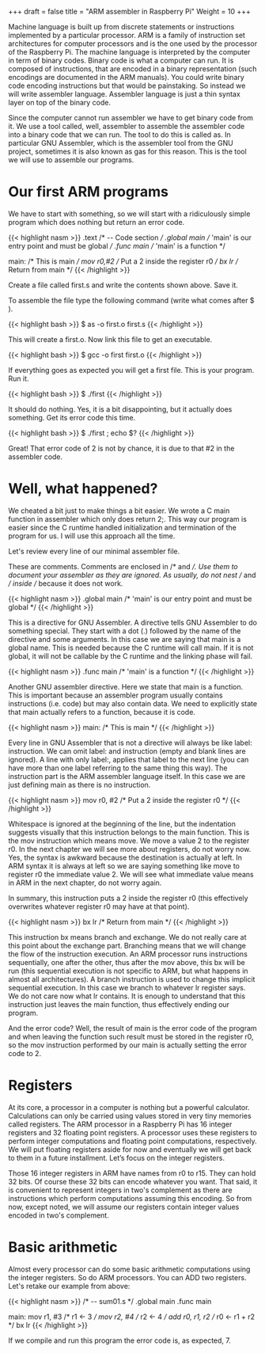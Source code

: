 +++
draft = false
title = "ARM assembler in Raspberry Pi"
Weight = 10
+++

Machine language is built up from discrete statements or instructions implemented by a particular processor. ARM is a family of instruction set architectures for computer processors and is the one used by the processor of the Raspberry Pi. The machine language is interpreted by the computer in term of binary codes. Binary code is what a computer can run. It is composed of instructions, that are encoded in a binary representation (such encodings are documented in the ARM manuals). You could write binary code encoding instructions but that would be painstaking. So instead we will write assembler language. Assembler language is just a thin syntax layer on top of the binary code.

Since the computer cannot run assembler we have to get binary code from it. We use a tool called, well, assembler to assemble the assembler code into a binary code that we can run. The tool to do this is called as. In particular GNU Assembler, which is the assembler tool from the GNU project, sometimes it is also known as gas for this reason. This is the tool we will use to assemble our programs.

# Our first ARM programs
We have to start with something, so we will start with a ridiculously simple program which does nothing but return an error code.

{{< highlight nasm >}}
.text             /* -- Code section */
.global main      /* 'main' is our entry point and must be global */
.func main        /* 'main' is a function */

main:             /* This is main */
       mov r0,#2  /* Put a 2 inside the register r0 */
       bx lr      /* Return from main */
{{< /highlight >}}

Create a file called first.s and write the contents shown above. Save it.

To assemble the file type the following command (write what comes after $ ).

{{< highlight bash >}}
$ as -o first.o first.s
{{< /highlight >}}

This will create a first.o. Now link this file to get an executable.

{{< highlight bash >}}
$ gcc -o first first.o
{{< /highlight >}}

If everything goes as expected you will get a first file. This is your program. Run it.

{{< highlight bash >}}
$ ./first
{{< /highlight >}}

It should do nothing. Yes, it is a bit disappointing, but it actually does something. Get its error code this time.

{{< highlight bash >}}
$ ./first ; echo $?
{{< /highlight >}}

Great! That error code of 2 is not by chance, it is due to that #2 in the assembler code.

# Well, what happened?
We cheated a bit just to make things a bit easier. We wrote a C main function in assembler which only does return 2;. This way our program is easier since the C runtime handled initialization and termination of the program for us. I will use this approach all the time.

Let's review every line of our minimal assembler file.

These are comments. Comments are enclosed in /* and */. Use them to document your assembler as they are ignored. As usually, do not nest /* and */ inside /* because it does not work.

{{< highlight nasm >}}
.global main /* 'main' is our entry point and must be global */
{{< /highlight >}}

This is a directive for GNU Assembler. A directive tells GNU Assembler to do something special. They start with a dot (.) followed by the name of the directive and some arguments. In this case we are saying that main is a global name. This is needed because the C runtime will call main. If it is not global, it will not be callable by the C runtime and the linking phase will fail.

{{< highlight nasm >}}
.func main   /* 'main' is a function */
{{< /highlight >}}

Another GNU assembler directive. Here we state that main is a function. This is important because an assembler program usually contains instructions (i.e. code) but may also contain data. We need to explicitly state that main actually refers to a function, because it is code.

{{< highlight nasm >}}
main:          /* This is main */
{{< /highlight >}}

Every line in GNU Assembler that is not a directive will always be like label: instruction. We can omit label: and instruction (empty and blank lines are ignored). A line with only label:, applies that label to the next line (you can have more than one label referring to the same thing this way). The instruction part is the ARM assembler language itself. In this case we are just defining main as there is no instruction.

{{< highlight nasm >}}
    mov r0, #2 /* Put a 2 inside the register r0 */
{{< /highlight >}}
    
Whitespace is ignored at the beginning of the line, but the indentation suggests visually that this instruction belongs to the main function.
This is the mov instruction which means move. We move a value 2 to the register r0. In the next chapter we will see more about registers, do not worry now. Yes, the syntax is awkward because the destination is actually at left. In ARM syntax it is always at left so we are saying something like move to register r0 the immediate value 2. We will see what immediate value means in ARM in the next chapter, do not worry again.

In summary, this instruction puts a 2 inside the register r0 (this effectively overwrites whatever register r0 may have at that point).

{{< highlight nasm >}}
    bx lr      /* Return from main */
{{< /highlight >}}
    
This instruction bx means branch and exchange. We do not really care at this point about the exchange part. Branching means that we will change the flow of the instruction execution. An ARM processor runs instructions sequentially, one after the other, thus after the mov above, this bx will be run (this sequential execution is not specific to ARM, but what happens in almost all architectures). A branch instruction is used to change this implicit sequential execution. In this case we branch to whatever lr register says. We do not care now what lr contains. It is enough to understand that this instruction just leaves the main function, thus effectively ending our program.

And the error code? Well, the result of main is the error code of the program and when leaving the function such result must be stored in the register r0, so the mov instruction performed by our main is actually setting the error code to 2.

# Registers

At its core, a processor in a computer is nothing but a powerful calculator. Calculations can only be carried using values stored in very tiny memories called registers. The ARM processor in a Raspberry Pi has 16 integer registers and 32 floating point registers. A processor uses these registers to perform integer computations and floating point computations, respectively. We will put floating registers aside for now and eventually we will get back to them in a future installment. Let’s focus on the integer registers.

Those 16 integer registers in ARM have names from r0 to r15. They can hold 32 bits. Of course these 32 bits can encode whatever you want. That said, it is convenient to represent integers in two's complement as there are instructions which perform computations assuming this encoding. So from now, except noted, we will assume our registers contain integer values encoded in two's complement.

# Basic arithmetic

Almost every processor can do some basic arithmetic computations using the integer registers. So do ARM processors.  You can ADD two registers. Let's retake our example from above:

{{< highlight nasm >}}
/* -- sum01.s */
.global main
.func main
 
main:
    mov r1, #3      /* r1 ← 3 */
    mov r2, #4      /* r2 ← 4 */
    add r0, r1, r2  /* r0 ← r1 + r2 */
    bx lr
{{< /highlight >}}

If we compile and run this program the error code is, as expected, 7.





